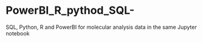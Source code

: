 # PowerBI_R_pythod_SQL-
SQL, Python, R and PowerBI for molecular analysis data in the same Jupyter notebook

